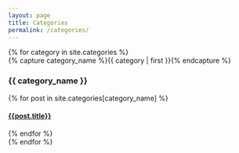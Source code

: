 ```yaml
---
layout: page
title: Categories
permalink: /categories/
---
```


<div>
{% for category in site.categories %}
  <div class="archive-group">
    {% capture category_name %}{{ category | first }}{% endcapture %}
    <div id="#{{ category_name | slugize }}"></div>
    <p></p>
    <h3 class="category-head">{{ category_name }}</h3>
    <a name="{{ category_name | slugize }}"></a>
    {% for post in site.categories[category_name] %}
    <article class="archive-item">
      <h4><a href="{{ post.url }}">{{post.title}}</a></h4>
    </article>
    {% endfor %}
  </div>
{% endfor %}
</div>